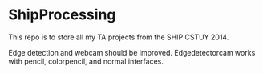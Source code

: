 ShipProcessing
==============
This repo is to store all my TA projects from the SHIP CSTUY 2014.

Edge detection and webcam should be improved.
Edgedetectorcam works with pencil, colorpencil, and normal interfaces.
